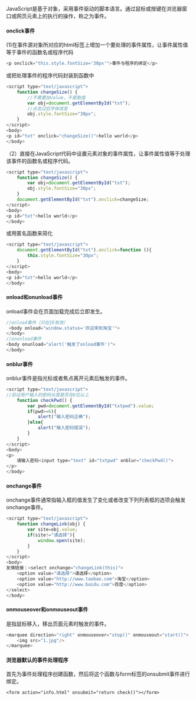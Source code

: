 JavaScript是基于对象，采用事件驱动的脚本语言。通过鼠标或按键在浏览器窗口或网页元素上的执行的操作，称之为事件。
#### onclick事件
(1)在事件源对象所对应的html标签上增加一个要处理的事件属性，让事件属性值等于事件的函数名或程序代码
```javascript
<p onclick="this.style.fontSize='30px'">事件与程序的绑定</p>
```
或把处理事件的程序代码封装到函数中
```javascript
<script type="text/javascript">
	function changeSize() {
		//不需要加value，不是取值
		var obj=document.getElementById("txt");
		//点击过后字体改变
		obj.style.fontSize="30px";
	}
</script>
<body>
<p id="txt" onclick="changeSize()">hello world</p>
</body>
```
（2）直接在JavaScript代码中设置元素对象的事件属性，让事件属性值等于处理该事件的函数名或程序代码。
```javascript
<script type="text/javascript">
	function changeSize() {
		var obj=document.getElementById("txt");
		obj.style.fontSize="30px";
	}
	document.getElementById("txt").onclick=changeSize;
</script>
<body>
<p id="txt">hello world</p>
</body>
```
或用匿名函数来简化
```javascript
<script type="text/javascript">
	document.getElementById("txt").onclick=function (){
		this.style.fontSize="30px";
	}
</script>
<body>
<p id="txt">hello world</p>
</body>
```

#### onload和onunload事件
onload事件会在页面加载完成后立即发生。
```javascript
//onload事件（只在IE有效）
 <body onload="window.status='欢迎来到淘宝'">
</body> 
//onunload事件
<body onunload="alert('触发了onload事件')">
</body>
```
#### onblur事件
onblur事件是指光标或者焦点离开元素后触发的事件。
```javascript
<script type="text/javascript">
//验证用户输入的密码长度是否在6位以上
	function checkPwd() {
		var pwd=document.getElementById("txtpwd").value;
		if(pwd>=6){
			alert("输入密码正确");
		}else{
			alert("输入密码错误");
		}
	}
</script>
<body>
<p>
	请输入密码<input type="text" id="txtpwd" onblur="checkPwd()">
</p>
</body>
```
#### onchange事件
onchange事件通常指输入框的值发生了变化或者改变下列列表框的选项会触发onchange事件。
```javascript
<script type="text/javascript">
	function changeLink(obj) {
		var site=obj.value;
		if(site!="请选择"){
			window.open(site);
		}
	}
</script>
<body>
友情链接：<select onchange="changeLink(this)">
	<option value="请选择">请选择</option>
	<option value="http://www.taobao.com">淘宝</option>
	<option value="http://www.baidu.com">百度</option>
</select>
</body>
```

#### onmouseover和onmouseout事件
是指鼠标移入，移出页面元素时触发的事件。
```javascript
<marquee direction="right" onmouseover="stop()" onmouseout="start()">
	<img src="1.jpg"/>
</marquee>
```
#### 浏览器默认的事件处理程序
首先为事件处理程序创建函数，然后将这个函数与form标签的onsubmit事件进行绑定。
```
<form action="info.html" onsubmit="return check()"></form>
```





